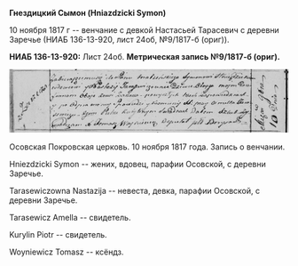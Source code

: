 **Гнездицкий Сымон (Hniazdzicki Symon)**

10 ноября 1817 г -- венчание с девкой Настасьей Тарасевич с деревни
Заречье (НИАБ 136-13-920, лист 24об, №9/1817-б (ориг)).

**НИАБ 136-13-920:** Лист 24об. **Метрическая запись №9/1817-б (ориг).**

![](./media/a9b59200368273c23e24ed0ac0822b55aad81d87.png)

Осовская Покровская церковь. 10 ноября 1817 года. Запись о венчании.

Hniezdzicki Symon -- жених, вдовец, парафии Осовской, с деревни Заречье.

Tarasewiczowna Nastazija -- невеста, девка, парафии Осовской, с деревни
Заречье.

Tarasewicz Amella -- свидетель.

Kurylin Piotr -- свидетель.

Woyniewicz Tomasz -- ксёндз.
